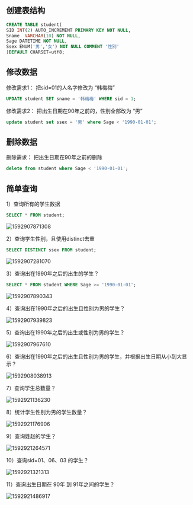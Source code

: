 ## 创建表结构

```sql
CREATE TABLE student(
SID INT(2) AUTO_INCREMENT PRIMARY KEY NOT NULL,
Sname  VARCHAR(10) NOT NULL,
Sage DATETIME NOT NULL,
Ssex ENUM('男','女') NOT NULL COMMENT '性别'
)DEFAULT CHARSET=utf8;
```

## 修改数据

修改需求1： 把sid=01的人名字修改为 “韩梅梅”

```sql
UPDATE student SET sname = '韩梅梅' WHERE sid = 1;
```

修改需求2： 把出生日期在90年之前的，性别全部改为 “男”

```sql
update student set ssex = '男' where Sage < '1990-01-01';
```

## 删除数据

删除需求： 把出生日期在90年之前的删除

```sql
delete from student where Sage < '1990-01-01';
```

## 简单查询

1）查询所有的学生数据

```sql
SELECT * FROM student;
```

![1592907871308](作业.assets/1592907871308.png)

2）查询学生性别，且使用distinct去重

```sql
SELECT DISTINCT ssex FROM student;
```

![1592907281070](作业.assets/1592907281070.png)

3）查询出在1990年之后的出生的学生？

```sql
SELECT * FROM student WHERE Sage >= '1990-01-01';
```

![1592907890343](作业.assets/1592907890343.png)

4）查询出在1990年之后的出生且性别为男的学生？

![1592907939823](作业.assets/1592907939823.png)

5）查询出在1990年之后的出生或性别为男的学生？

![1592907967610](作业.assets/1592907967610.png)

6）查询出在1990年之后的出生且性别为男的学生，并根据出生日期从小到大显示？

![1592908038913](作业.assets/1592908038913.png)

7）查询学生总数量？

![1592921136230](作业.assets/1592921136230.png)

8）统计学生性别为男的学生数量？

![1592921176906](作业.assets/1592921176906.png)

9）查询姓赵的学生？

![1592921264571](作业.assets/1592921264571.png)

10）查询sid=01、06、03 的学生？

 ![1592921321313](作业.assets/1592921321313.png)

11）查询出生日期在 90年 到 91年之间的学生？

![1592921486917](作业.assets/1592921486917.png)